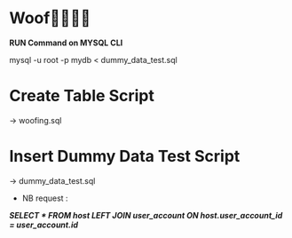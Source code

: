 # **Woof🐶🦮🐕‍🦺**

**RUN Command on MYSQL CLI**
 
mysql -u root -p mydb < dummy_data_test.sql


# Create Table Script 

-> woofing.sql

# Insert Dummy Data Test Script

-> dummy_data_test.sql


- NB request : 

 ***SELECT * FROM host LEFT JOIN user_account ON  host.user_account_id = user_account.id***




